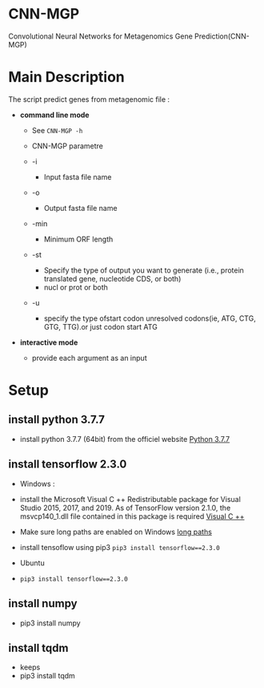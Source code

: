 
CNN-MGP
=========

Convolutional Neural Networks for Metagenomics Gene Prediction(CNN-MGP)


# Main Description

The script predict genes from metagenomic file :

* **command line mode**
  *  See `CNN-MGP -h`
  * CNN-MGP parametre
  * -i 
    * Input fasta file name
  * -o
    * Output fasta file name
  * -min
    * Minimum ORF length
  * -st
    * Specify the type of output you want to generate (i.e., protein translated gene, nucleotide CDS, or both)
    * nucl or prot or both

  * -u
    * specify the type ofstart codon unresolved codons(ie, ATG, CTG, GTG, TTG).or just codon start ATG
* **interactive mode**

  * provide each argument as an input 

# Setup

## install python 3.7.7
* install python 3.7.7 (64bit) from the officiel website [Python 3.7.7](https://www.python.org/downloads/release/python-377/)  

## install tensorflow 2.3.0 
* Windows : 

 * install the Microsoft Visual C ++ Redistributable package for Visual Studio 2015, 2017, and 2019. As of TensorFlow version 2.1.0, the msvcp140_1.dll file contained in this package is required [Visual C ++](https://support.microsoft.com/en-us/help/2977003/the-latest-supported-visual-c-downloads/)  

 * Make sure long paths are enabled on Windows [long paths](https://superuser.com/questions/1119883/windows-10-enable-ntfs-long-paths-policy-option-missing/)  

 * install tensoflow using pip3 
   `pip3 install tensorflow==2.3.0`

* Ubuntu 

 * `pip3 install tensorflow==2.3.0`


## install numpy

* pip3 install numpy

## install tqdm
* keeps 
 * pip3 install tqdm
